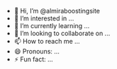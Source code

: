 - 👋 Hi, I’m @almiraboostingsite
- 👀 I’m interested in ...
- 🌱 I’m currently learning ...
- 💞️ I’m looking to collaborate on ...
- 📫 How to reach me ...
- 😄 Pronouns: ...
- ⚡ Fun fact: ...

<!---
almiraboostingsite/almiraboostingsite is a ✨ special ✨ repository because its `README.md` (this file) appears on your GitHub profile.
You can click the Preview link to take a look at your changes.
--->
